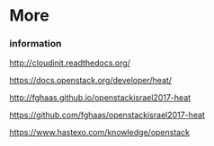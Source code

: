 # More
### information


http://cloudinit.readthedocs.org/


https://docs.openstack.org/developer/heat/


<!-- .slide: data-background-image="images/by-sa.svg" data-background-size="contain" -->
http://fghaas.github.io/openstackisrael2017-heat

https://github.com/fghaas/openstackisrael2017-heat


<!-- .slide: data-background-image="images/hastexo-logo.svg" data-background-size="contain" -->
https://www.hastexo.com/knowledge/openstack
